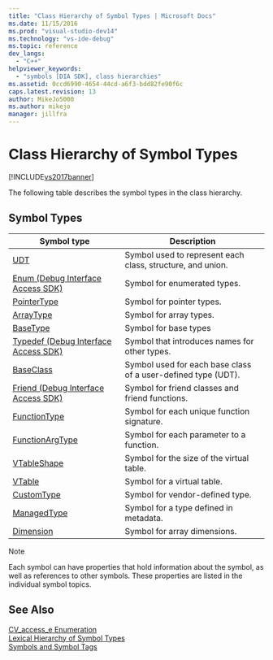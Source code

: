 ```yaml
---
title: "Class Hierarchy of Symbol Types | Microsoft Docs"
ms.date: 11/15/2016
ms.prod: "visual-studio-dev14"
ms.technology: "vs-ide-debug"
ms.topic: reference
dev_langs: 
  - "C++"
helpviewer_keywords: 
  - "symbols [DIA SDK], class hierarchies"
ms.assetid: 0ccd6990-4654-44cd-a6f3-bdd82fe90f6c
caps.latest.revision: 13
author: MikeJo5000
ms.author: mikejo
manager: jillfra
---
```

# Class Hierarchy of Symbol Types
[!INCLUDE[vs2017banner](../../includes/vs2017banner.md)]

The following table describes the symbol types in the class hierarchy.  
  
## Symbol Types  
  
|Symbol type|Description|  
|-----------------|-----------------|  
|[UDT](../../debugger/debug-interface-access/udt.md)|Symbol used to represent each class, structure, and union.|  
|[Enum (Debug Interface Access SDK)](../../debugger/debug-interface-access/enum-debug-interface-access-sdk.md)|Symbol for enumerated types.|  
|[PointerType](../../debugger/debug-interface-access/pointertype.md)|Symbol for pointer types.|  
|[ArrayType](../../debugger/debug-interface-access/arraytype.md)|Symbol for array types.|  
|[BaseType](../../debugger/debug-interface-access/basetype.md)|Symbol for base types|  
|[Typedef (Debug Interface Access SDK)](../../debugger/debug-interface-access/typedef-debug-interface-access-sdk.md)|Symbol that introduces names for other types.|  
|[BaseClass](../../debugger/debug-interface-access/baseclass.md)|Symbol used for each base class of a user-defined type (UDT).|  
|[Friend (Debug Interface Access SDK)](../../debugger/debug-interface-access/friend-debug-interface-access-sdk.md)|Symbol for friend classes and friend functions.|  
|[FunctionType](../../debugger/debug-interface-access/functiontype.md)|Symbol for each unique function signature.|  
|[FunctionArgType](../../debugger/debug-interface-access/functionargtype.md)|Symbol for each parameter to a function.|  
|[VTableShape](../../debugger/debug-interface-access/vtableshape.md)|Symbol for the size of the virtual table.|  
|[VTable](../../debugger/debug-interface-access/vtable.md)|Symbol for a virtual table.|  
|[CustomType](../../debugger/debug-interface-access/customtype.md)|Symbol for vendor-defined type.|  
|[ManagedType](../../debugger/debug-interface-access/managedtype.md)|Symbol for a type defined in metadata.|  
|[Dimension](../../debugger/debug-interface-access/dimension.md)|Symbol for array dimensions.|  
  
> [!NOTE]
>  Each symbol can have properties that hold information about the symbol, as well as references to other symbols. These properties are listed in the individual symbol topics.  
  
## See Also  
 [CV_access_e Enumeration](../../debugger/debug-interface-access/cv-access-e.md)   
 [Lexical Hierarchy of Symbol Types](../../debugger/debug-interface-access/lexical-hierarchy-of-symbol-types.md)   
 [Symbols and Symbol Tags](../../debugger/debug-interface-access/symbols-and-symbol-tags.md)
